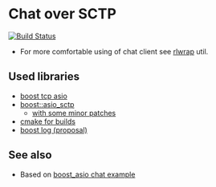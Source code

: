 
Chat over SCTP
==============

[![Build Status](https://travis-ci.org/azat/twosome.png)](https://travis-ci.org/azat/twosome)

- For more comfortable using of chat client see [rlwrap](http://linux.die.net/man/1/rlwrap) util.

Used libraries
---------------

- [boost tcp asio](http://www.boost.org/libs/intrusive)
- [boost::asio_sctp](http://code.halssoftware.com/p/boostasiosctp)
  - [with some minor patches](/azat/boostasiosctp)
- [cmake for builds](http://cmake.org/)
- [boost log (proposal)](http://boost-log.sourceforge.net/)

See also
----------

- Based on [boost_asio chat example](http://www.boost.org/doc/libs/1_45_0/doc/html/boost_asio/example/chat)
